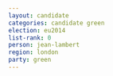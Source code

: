 ```yaml
---
layout: candidate
categories: candidate green
election: eu2014
list-rank: 0
person: jean-lambert
region: london
party: green
---
```

